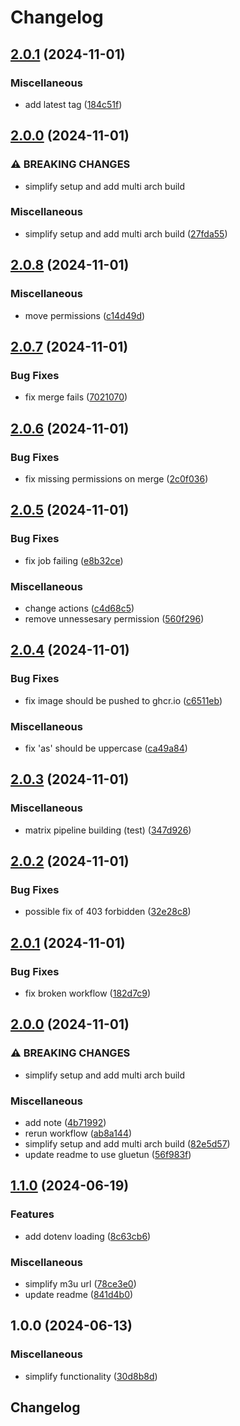 # Changelog

## [2.0.1](https://github.com/segadora/iptv-proxy/compare/v2.0.0...v2.0.1) (2024-11-01)


### Miscellaneous

* add latest tag ([184c51f](https://github.com/segadora/iptv-proxy/commit/184c51f7cfcfd57a975e9a915e39a43d8ef6bab6))

## [2.0.0](https://github.com/segadora/iptv-proxy/compare/v1.1.0...v2.0.0) (2024-11-01)


### ⚠ BREAKING CHANGES

* simplify setup and add multi arch build

### Miscellaneous

* simplify setup and add multi arch build ([27fda55](https://github.com/segadora/iptv-proxy/commit/27fda5555eb3323561607525663a31b1231c2838))

## [2.0.8](https://github.com/segadora/iptv-proxy/compare/v2.0.7...v2.0.8) (2024-11-01)


### Miscellaneous

* move permissions ([c14d49d](https://github.com/segadora/iptv-proxy/commit/c14d49db14a9a09b9ae55b312a38af668c711a6c))

## [2.0.7](https://github.com/segadora/iptv-proxy/compare/v2.0.6...v2.0.7) (2024-11-01)


### Bug Fixes

* fix merge fails ([7021070](https://github.com/segadora/iptv-proxy/commit/70210706e21935b62399653bfd967fda53fef13d))

## [2.0.6](https://github.com/segadora/iptv-proxy/compare/v2.0.5...v2.0.6) (2024-11-01)


### Bug Fixes

* fix missing permissions on merge ([2c0f036](https://github.com/segadora/iptv-proxy/commit/2c0f036b1112996a3e349f6f031a7fff4f6527bf))

## [2.0.5](https://github.com/segadora/iptv-proxy/compare/v2.0.4...v2.0.5) (2024-11-01)


### Bug Fixes

* fix job failing ([e8b32ce](https://github.com/segadora/iptv-proxy/commit/e8b32ce46f69599f5d90ae8b525b23e6de8a7b73))


### Miscellaneous

* change actions ([c4d68c5](https://github.com/segadora/iptv-proxy/commit/c4d68c515efdc5eb769d5041b637f45602eb95b9))
* remove unnessesary permission ([560f296](https://github.com/segadora/iptv-proxy/commit/560f296413f0d11ed99cf6ddef5f6c992847154a))

## [2.0.4](https://github.com/segadora/iptv-proxy/compare/v2.0.3...v2.0.4) (2024-11-01)


### Bug Fixes

* fix image should be pushed to ghcr.io ([c6511eb](https://github.com/segadora/iptv-proxy/commit/c6511ebd3a420c569c6155f72ef7a319aca7ce3a))


### Miscellaneous

* fix 'as' should be uppercase ([ca49a84](https://github.com/segadora/iptv-proxy/commit/ca49a840123f3276dbba06800f261d95d55d051f))

## [2.0.3](https://github.com/segadora/iptv-proxy/compare/v2.0.2...v2.0.3) (2024-11-01)


### Miscellaneous

* matrix pipeline building (test) ([347d926](https://github.com/segadora/iptv-proxy/commit/347d92674a1650931381d0f0084eb0248068c60f))

## [2.0.2](https://github.com/segadora/iptv-proxy/compare/v2.0.1...v2.0.2) (2024-11-01)


### Bug Fixes

* possible fix of 403 forbidden ([32e28c8](https://github.com/segadora/iptv-proxy/commit/32e28c80a6dff4013d7cadb5aaf39781dfc227f7))

## [2.0.1](https://github.com/segadora/iptv-proxy/compare/v2.0.0...v2.0.1) (2024-11-01)


### Bug Fixes

* fix broken workflow ([182d7c9](https://github.com/segadora/iptv-proxy/commit/182d7c935afdebf0527933dd82636ad3c1716fbf))

## [2.0.0](https://github.com/segadora/iptv-proxy/compare/v1.1.0...v2.0.0) (2024-11-01)


### ⚠ BREAKING CHANGES

* simplify setup and add multi arch build

### Miscellaneous

* add note ([4b71992](https://github.com/segadora/iptv-proxy/commit/4b71992a4f3cbbed8fb3d7aaa450ba9b64fdacc7))
* rerun workflow ([ab8a144](https://github.com/segadora/iptv-proxy/commit/ab8a144e342a254311849f0499dea5ec784f664e))
* simplify setup and add multi arch build ([82e5d57](https://github.com/segadora/iptv-proxy/commit/82e5d5761be0766ff0fbf0eea4ebcacf6a2c79a5))
* update readme to use gluetun ([56f983f](https://github.com/segadora/iptv-proxy/commit/56f983fa37c6065ac0fbf3d4dc899a148b957d78))

## [1.1.0](https://github.com/segadora/iptv-proxy/compare/v1.0.0...v1.1.0) (2024-06-19)


### Features

* add dotenv loading ([8c63cb6](https://github.com/segadora/iptv-proxy/commit/8c63cb6ee7036e06eb61e61662c9687b059910fa))


### Miscellaneous

* simplify m3u url ([78ce3e0](https://github.com/segadora/iptv-proxy/commit/78ce3e02cd465e92b2949571adae3adb931d877f))
* update readme ([841d4b0](https://github.com/segadora/iptv-proxy/commit/841d4b0677cd62069362093e84f6b99a448f8c03))

## 1.0.0 (2024-06-13)


### Miscellaneous

* simplify functionality ([30d8b8d](https://github.com/segadora/iptv-proxy/commit/30d8b8dad65ac489b0a75cf86a6c9c8ed6f5c6dc))

## Changelog
